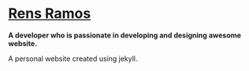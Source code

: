 # [Rens Ramos](https://www.rensramos.com/)

**A developer who is passionate in developing and designing awesome website.**

A personal website created using jekyll.

